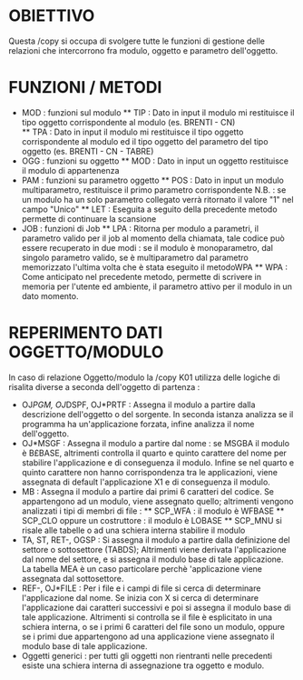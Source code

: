 # OBIETTIVO

Questa /copy si occupa di svolgere tutte le funzioni di gestione delle relazioni che intercorrono fra modulo, oggetto e parametro dell'oggetto.

# FUNZIONI / METODI

* MOD :  funzioni sul modulo
** TIP :  Dato in input il modulo mi restituisce il tipo oggetto corrispondente al modulo (es. BRENTI - CN)                                                          \
** TPA :  Dato in input il modulo mi restituisce il tipo oggetto corrispondente al modulo ed il tipo oggetto del parametro del tipo oggetto (es. BRENTI - CN - TABRE)
* OGG :  funzioni su oggetto
** MOD :  Dato in input un oggetto restituisce il modulo di appartenenza
* PAM :  funzioni su parametro oggetto
** POS :  Dato in input un modulo multiparametro, restituisce il primo parametro corrispondente N.B. :  se un modulo ha un solo parametro collegato verrà ritornato il valore "1" nel campo "Unico"
** LET :  Eseguita a seguito della precedente metodo permette di continuare la scansione
* JOB :  funzioni di Job
** LPA :  Ritorna per modulo a parametri, il parametro valido per il job al momento della chiamata,
tale codice può essere recuperato in due modi :  se il modulo è monoparametro, dal singolo parametro valido, se è multiparametro dal parametro memorizzato l'ultima volta che è stata eseguito il metodoWPA
** WPA :  Come anticipato nel precedente metodo, permette di scrivere in memoria per l'utente ed ambiente, il parametro attivo per il modulo in un dato momento.

# REPERIMENTO DATI OGGETTO/MODULO

In caso di relazione Oggetto/modulo la /copy K01 utilizza delle logiche di risalita diverse a seconda dell'oggetto di partenza : 
 * OJ*PGM, OJ*DSPF, OJ*PRTF :  Assegna il modulo a partire dalla descrizione dell'oggetto                              o del sorgente. In seconda istanza analizza se il programma ha
                             un'applicazione forzata, infine analizza il nome dell'oggetto.
 * OJ*MSGF :  Assegna il modulo a partire dal nome :  se MSGBA il modulo è B£BASE, altrimenti             controlla il quarto e quinto carattere del nome per stabilire l'applicazione e di             conseguenza il modulo. Infine se nel quarto e quinto carattere non hanno             corrispondenza tra le applicazioni, viene assegnata di default l'applicazione X1 e             di conseguenza il modulo.
 * MB :  Assegna il modulo a partire dai primi 6 caratteri del codice. Se appartengono ad un        modulo, viene assegnato quello; altrimenti vengono analizzati i tipi di membri di file : 
       ** SCP_WFA :  il modulo è WFBASE
       ** SCP_CLO oppure un costruttore :  il modulo è LOBASE
       ** SCP_MNU si risale alle tabelle o ad una schiera interna stabilire il modulo
 * TA, ST, RET-, OGSP :  Si assegna il modulo a partire dalla definizione del settore o                        sottosettore (TABDS); Altrimenti viene derivata l'applicazione dal nome                        del settore, e si assegna il modulo base di tale applicazione. La tabella                        MEA è un caso particolare perchè 'applicazione viene assegnata dal                        sottosettore.
 * REF-, OJ*FILE :  Per i file e i campi di file si cerca di determinare l'applicazione                   dal nome. Se inizia con X si cerca di determinare l'applicazione dai caratteri                   successivi e poi si assegna il modulo base di tale applicazione. Altrimenti                   si controlla se il file è esplicitato in una schiera interna, o se i primi 6                   caratteri del file sono un modulo, oppure se i primi due appartengono ad una                   applicazione viene assegnato il modulo base di tale applicazione.
 * Oggetti generici :  per tutti gli oggetti non rientranti nelle precedenti esiste una schiera                      interna di assegnazione tra oggetto e modulo.
